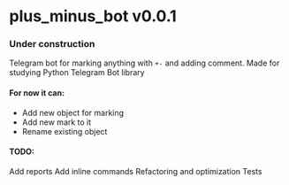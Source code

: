 # plus_minus_bot v0.0.1

### Under construction

Telegram bot for marking anything with `+-` and adding comment.
Made for studying Python Telegram Bot library

#### For now it can:
* Add new object for marking
* Add new mark to it
* Rename existing object

#### TODO:
Add reports
Add inline commands
Refactoring and optimization
Tests
